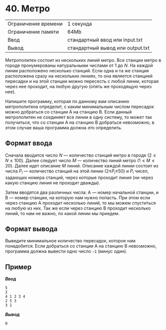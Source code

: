 # 40. Метро

|                   |                                |
|-------------------|--------------------------------|
|Ограничение времени|1 секунда                       |
|Ограничение памяти |64Mb                            |
|Ввод               |стандартный ввод или input.txt  |
|Вывод              |стандартный вывод или output.txt|

Метрополитен состоит из нескольких линий метро. Все станции метро в городе пронумерованы натуральными числами от $1$ до $N$. На каждой линии расположено несколько станций. Если одна и та же станция расположена сразу на нескольких линиях, то она является станцией пересадки и на этой станции можно пересесть с любой линии, которая через нее проходит, на любую другую (опять же проходящую через нее).

Напишите программу, которая по данному вам описанию метрополитена определит, с каким минимальным числом пересадок можно добраться со станции A на станцию B. Если данный метрополитен не соединяет все линии в одну систему, то может так получиться, что со станции A на станцию B добраться невозможно, в этом случае ваша программа должна это определить.

## Формат ввода

Сначала вводится число $N$ — количество станций метро в городе ($2≤N≤100$). Далее следует число $M$ — количество линий метро ($1≤M≤20$). Далее идет описание $M$ линий. Описание каждой линии состоит из числа $P_{i}$ — количество станций на этой линии (2≤$P_{i}$≤50) и $P_{i}$ чисел, задающих номера станций, через которые проходит линия (ни через какую станцию линия не проходит дважды).

Затем вводятся два различных числа: A — номер начальной станции, и B — номер станции, на которую нам нужно попасть. При этом если через станцию A проходит несколько линий, то мы можем спуститься на любую из них. Так же если через станцию B проходит несколько линий, то нам не важно, по какой линии мы приедем.

## Формат вывода

Выведите минимальное количество пересадок, которое нам понадобится. Если добраться со станции A на станцию B невозможно, программа должна вывести одно число `–1` (минус один).

## Пример

***Ввод***

```text
5
2
4 1 2 3 4
2 5 3
3 1
```

***Вывод***

```text
0
```
